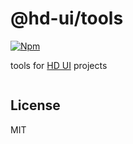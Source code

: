 # @hd-ui/tools

[![Npm](https://img.shields.io/npm/v/@hd-ui/tools)](https://www.npmjs.com/package/@hd-ui/tools)

tools for [HD UI](https://hd-ui.com) projects

```npm

```

## License

MIT
